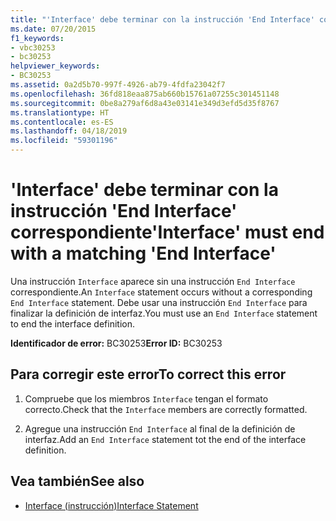 ```yaml
---
title: "'Interface' debe terminar con la instrucción 'End Interface' correspondiente"
ms.date: 07/20/2015
f1_keywords:
- vbc30253
- bc30253
helpviewer_keywords:
- BC30253
ms.assetid: 0a2d5b70-997f-4926-ab79-4fdfa23042f7
ms.openlocfilehash: 36fd818eaa875ab660b15761a07255c301451148
ms.sourcegitcommit: 0be8a279af6d8a43e03141e349d3efd5d35f8767
ms.translationtype: HT
ms.contentlocale: es-ES
ms.lasthandoff: 04/18/2019
ms.locfileid: "59301196"
---
```

# <a name="interface-must-end-with-a-matching-end-interface"></a><span data-ttu-id="aacd5-102">'Interface' debe terminar con la instrucción 'End Interface' correspondiente</span><span class="sxs-lookup"><span data-stu-id="aacd5-102">'Interface' must end with a matching 'End Interface'</span></span>
<span data-ttu-id="aacd5-103">Una instrucción `Interface` aparece sin una instrucción `End Interface` correspondiente.</span><span class="sxs-lookup"><span data-stu-id="aacd5-103">An `Interface` statement occurs without a corresponding `End Interface` statement.</span></span> <span data-ttu-id="aacd5-104">Debe usar una instrucción `End Interface` para finalizar la definición de interfaz.</span><span class="sxs-lookup"><span data-stu-id="aacd5-104">You must use an `End Interface` statement to end the interface definition.</span></span>  
  
 <span data-ttu-id="aacd5-105">**Identificador de error:** BC30253</span><span class="sxs-lookup"><span data-stu-id="aacd5-105">**Error ID:** BC30253</span></span>  
  
## <a name="to-correct-this-error"></a><span data-ttu-id="aacd5-106">Para corregir este error</span><span class="sxs-lookup"><span data-stu-id="aacd5-106">To correct this error</span></span>  
  
1. <span data-ttu-id="aacd5-107">Compruebe que los miembros `Interface` tengan el formato correcto.</span><span class="sxs-lookup"><span data-stu-id="aacd5-107">Check that the `Interface` members are correctly formatted.</span></span>  
  
2. <span data-ttu-id="aacd5-108">Agregue una instrucción `End Interface` al final de la definición de interfaz.</span><span class="sxs-lookup"><span data-stu-id="aacd5-108">Add an `End Interface` statement tot the end of the interface definition.</span></span>  
  
## <a name="see-also"></a><span data-ttu-id="aacd5-109">Vea también</span><span class="sxs-lookup"><span data-stu-id="aacd5-109">See also</span></span>

- [<span data-ttu-id="aacd5-110">Interface (instrucción)</span><span class="sxs-lookup"><span data-stu-id="aacd5-110">Interface Statement</span></span>](../../visual-basic/language-reference/statements/interface-statement.md)

